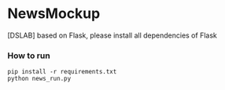 # NewsMockup
[DSLAB]
based on Flask, please install all dependencies of Flask

### How to run
`pip install -r requirements.txt`  
`python news_run.py`
